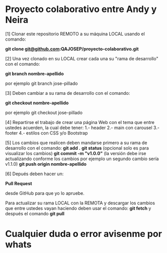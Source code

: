 # Proyecto colaborativo entre Andy y Neira

[1] Clonar este repositorio REMOTO a su máquina LOCAL usando el comando: 

  **git clone git@github.com:QAJOSEP/proyecto-colaborativo.git**

[2] Una vez clonado en su LOCAL crear cada una su "rama de desarrollo" con el comando: 

   **git branch nombre-apellido** 

por ejemplo git branch jose-pillado

[3] Deben cambiar a su rama de desarrollo con el comando: 

  **git checkout nombre-apellido** 

por ejemplo git checkout jose-pillado

[4] Repartirse el trabajo de crear una página Web con el tema que entre ustedes acuerden, la cual debe tener:
    1.- header
    2.- main con carousel
    3.- footer
    4.- estilos con CSS y/o Bootstrap

[5] Los cambios que realicen deben mandarse primero a su rama de desarrollo con el comando:
    **git add .**
    **git status** (opcional solo es para visualizar los cambios)
    **git commit -m "v1.0.0"** (la versión debe irse actualizando conforme los cambios por ejemplo un segundo cambio sería v1.1.0)
    **git push origin nombre-apellido**

[6] Depués deben hacer un:

 **Pull Request** 

desde GitHub para que yo lo apruebe.

Para actualizar su rama LOCAL con la REMOTA y descargar los cambios que entre ustedes vayan haciendo deben usar el comando:
   **git fetch** y después el comando **git pull** 

# Cualquier duda o error avisenme por whats